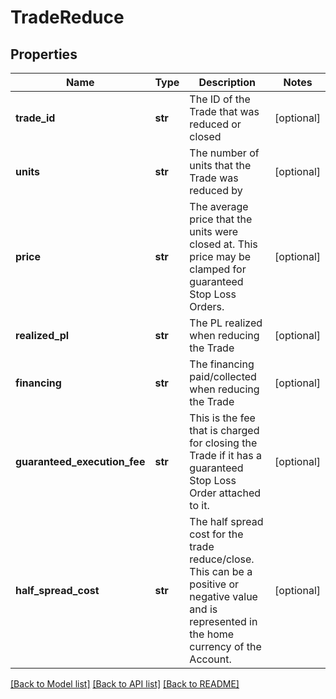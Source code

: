 # TradeReduce

## Properties
Name | Type | Description | Notes
------------ | ------------- | ------------- | -------------
**trade_id** | **str** | The ID of the Trade that was reduced or closed | [optional] 
**units** | **str** | The number of units that the Trade was reduced by | [optional] 
**price** | **str** | The average price that the units were closed at. This price may be clamped for guaranteed Stop Loss Orders. | [optional] 
**realized_pl** | **str** | The PL realized when reducing the Trade | [optional] 
**financing** | **str** | The financing paid/collected when reducing the Trade | [optional] 
**guaranteed_execution_fee** | **str** | This is the fee that is charged for closing the Trade if it has a guaranteed Stop Loss Order attached to it. | [optional] 
**half_spread_cost** | **str** | The half spread cost for the trade reduce/close. This can be a positive or negative value and is represented in the home currency of the Account. | [optional] 

[[Back to Model list]](../README.md#documentation-for-models) [[Back to API list]](../README.md#documentation-for-api-endpoints) [[Back to README]](../README.md)


